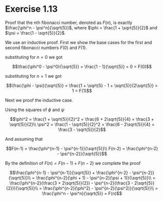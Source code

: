 # Exercise 1.13

Proof that the nth fibonacci number, denoted as $F(n)$, is exactly
$\frac{\phi^n - \psi^n}{\sqrt{5}}$, where $\phi = \frac{1 + \sqrt{5}}{2}$ and
$\psi = \frac{1 - \sqrt{5}}{2}$.

We use an inductive proof. First we show the base cases for the first and
second fibonacci numbers $F(0)$ and $F(1)$.

substituting for $n = 0$ we got

```math
\frac{\phi^0 - \psi^0}{\sqrt{5}} = \frac{1 - 1}{\sqrt{5}} = 0 = F(0)
```

substituting for $n = 1$ we got

```math
\frac{\phi - \psi}{\sqrt{5}} = \frac{1 + \sqrt{5} - 1 + \sqrt{5}}{2\sqrt{5}} = 1 = F(1)
```

Next we proof the inductive case.

Using the squares of $\phi$ and $\psi$

```math
\phi^2 = \frac{1 + \sqrt{5}}{2}^2 = \frac{6 + 2\sqrt{5}}{4} = \frac{3 + \sqrt{5}}{2}\\
\psi^2 = \frac{1 - \sqrt{5}}{2}^2 = \frac{6 - 2\sqrt{5}}{4} = \frac{3 - \sqrt{5}}{2}
```

And assuming that

```math
F(n-1) = \frac{\phi^{n-1} - \psi^{n-1}}{\sqrt{5}}\\
F(n-2) = \frac{\phi^{n-2} - \psi^{n-2}}{\sqrt{5}}
```

By the definition of $F(n) = F(n-1) + F(n-2)$ we complete the proof

```math
\frac{\phi^{n-1} - \psi^{n-1}}{\sqrt{5}} + \frac{\phi^{n-2} - \psi^{n-2}}{\sqrt{5}}\\
= \frac{\phi^{n-2}(\phi + 1) - \psi^{n-2}(\psi + 1)}{\sqrt{5}}\\
= \frac{\phi^{n-2}(\frac{3 + 2\sqrt{5}}{2}) - \psi^{n-2}(\frac{3 - 2\sqrt{5}}{2})}{\sqrt{5}}\\
= \frac{\phi^{n-2}(\phi^2) - \psi^{n-2}(\psi^2)}{\sqrt{5}}\\
= \frac{\phi^n - \psi^n}{\sqrt{5}} = F(n)
```
